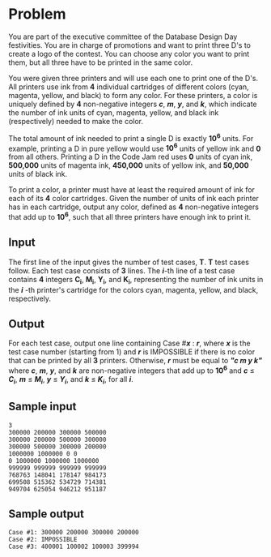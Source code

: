 ﻿# Problem

You are part of the executive committee of the Database Design Day festivities. You are in charge of promotions and want to print three D's to create a logo of the contest. You can choose any color you want to print them, but all three have to be printed in the same color.

You were given three printers and will use each one to print one of the D's. All printers use ink from **4**
individual cartridges of different colors (cyan, magenta, yellow, and black) to form any color. For these printers, a color is uniquely defined by **4** non-negative integers ***c***, ***m***, ***y***, and ***k***, which indicate the number of ink units of cyan, magenta, yellow, and black ink (respectively) needed to make the color.

The total amount of ink needed to print a single D is exactly **10<sup>6</sup>**
units. For example, printing a D in pure yellow would use **10<sup>6</sup>** units of yellow ink and **0** from all others. Printing a D in the Code Jam red uses **0** units of cyan ink, **500,000** units of magenta ink, **450,000** units of yellow ink, and **50,000** units of black ink.

To print a color, a printer must have at least the required amount of ink for each of its **4**
color cartridges. Given the number of units of ink each printer has in each cartridge, output any color, defined as **4** non-negative integers that add up to **10<sup>6</sup>**, such that all three printers have enough ink to print it.

## Input

The first line of the input gives the number of test cases, **T**. **T** test cases follow. Each test case consists of **3** lines. The ***i***-th line of a test case contains **4** integers **C<sub>i</sub>**, **M<sub>i</sub>**, **Y<sub>i</sub>**, and **K<sub>i</sub>**, representing the number of ink units in the ***i***
-th printer's cartridge for the colors cyan, magenta, yellow, and black, respectively.

## Output

For each test case, output one line containing Case #***x***
: ***r***, where ***x*** is the test case number (starting from 1) and ***r*** is IMPOSSIBLE if there is no color that can be printed by all **3** printers. Otherwise, ***r*** must be equal to ***"c m y k"*** where ***c***, ***m***, ***y***, and ***k*** are non-negative integers that add up to **10<sup>6</sup>** and ***c*** ≤ ***C<sub>i</sub>***, ***m*** ≤ ***M<sub>i</sub>***, ***y*** ≤ ***Y<sub>i</sub>***, and ***k*** ≤ ***K<sub>i</sub>***, for all ***i***.

## Sample input

```text
3
300000 200000 300000 500000
300000 200000 500000 300000
300000 500000 300000 200000
1000000 1000000 0 0
0 1000000 1000000 1000000
999999 999999 999999 999999
768763 148041 178147 984173
699508 515362 534729 714381
949704 625054 946212 951187
```

## Sample output

```text
Case #1: 300000 200000 300000 200000
Case #2: IMPOSSIBLE
Case #3: 400001 100002 100003 399994
```
